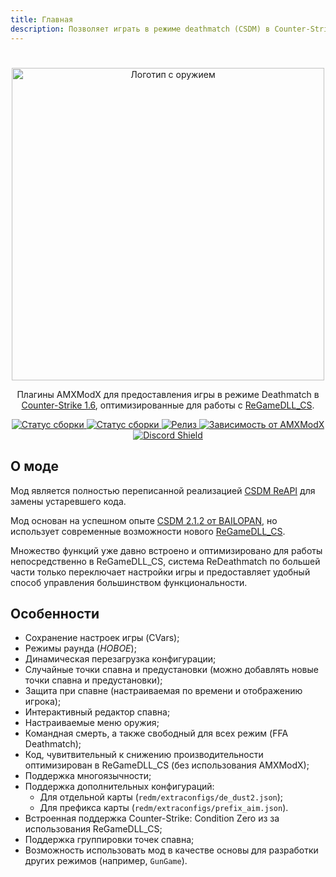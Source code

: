 ```yaml
---
title: Главная
description: Позволяет играть в режиме deathmatch (CSDM) в Counter-Strike 1.6 (с возможностью возрождения, выбором оружия, защитой при спавне и т. д.).
---
```


# 
<p align="center">
    <a href="https://github.com/wopox1337/ReDeathmatch">
        <img
            width="500px"
            alt="Логотип с оружием"
            src="https://user-images.githubusercontent.com/18553678/233882657-0ee4d8ea-2492-4af7-8db5-32430689c131.png"
        >
    </a>
</p>

<p align="center">
    Плагины AMXModX для предоставления игры в режиме Deathmatch в <a href="https://store.steampowered.com/app/10/CounterStrike/">Counter-Strike 1.6</a>, оптимизированные для работы с <a href="https://github.com/s1lentq/ReGameDLL_CS">ReGameDLL_CS</a>.
</p>

<p align="center">
    <a href="https://github.com/wopox1337/ReDeathmatch/releases/latest">
        <img
            src="https://img.shields.io/github/downloads/wopox1337/ReDeathmatch/total?label=Скачать@Последний%20релиз&style=flat-square&logo=github&logoColor=white"
            alt="Статус сборки"
        >
    </a>
    <a href="https://github.com/wopox1337/ReDeathmatch/actions">
        <img
            src="https://img.shields.io/github/actions/workflow/status/wopox1337/ReDeathmatch/CI.yml?branch=master&style=flat-square&logo=github&logoColor=white"
            alt="Статус сборки"
        >
    </a>
    <a href="https://github.com/wopox1337/ReDeathmatch/releases">
        <img
            src="https://img.shields.io/github/v/release/wopox1337/ReDeathmatch?include_prereleases&style=flat-square&logo=github&logoColor=white"
            alt="Релиз"
        >
    </a>
    <a href="https://www.amxmodx.org/downloads-new.php">
        <img
            src="https://img.shields.io/badge/AMXModX-1.9 | 1.10-blue?style=flat-square"
            alt="Зависимость от AMXModX"
        ></a>
    <a href="https://discord.gg/fC2AasCPfh">
        <img src="https://img.shields.io/discord/1099870919138213890?style=flat-square&logo=discord&label=Discord%20&labelColor=%237289DA" alt="Discord Shield"
        ></a>
</p>

## О моде
Мод является полностью переписанной реализацией [CSDM ReAPI](https://github.com/wopox1337/CSDM-ReAPI) для замены устаревшего кода.

Мод основан на успешном опыте [CSDM 2.1.2 от BAILOPAN](https://www.bailopan.net/csdm), но использует современные возможности нового [ReGameDLL_CS](https://github.com/s1lentq/ReGameDLL_CS).

Множество функций уже давно встроено и оптимизировано для работы непосредственно в ReGameDLL_CS, система ReDeathmatch по большей части только переключает настройки игры и предоставляет удобный способ управления большинством функциональности.

## Особенности
- Сохранение настроек игры (CVars);
- Режимы раунда (*НОВОЕ*);
- Динамическая перезагрузка конфигурации;
- Случайные точки спавна и предустановки (можно добавлять новые точки спавна и предустановки);
- Защита при спавне (настраиваемая по времени и отображению игрока);
- Интерактивный редактор спавна;
- Настраиваемые меню оружия;
- Командная смерть, а также свободный для всех режим (FFA Deathmatch);
- Код, чувитвительный к снижению производительности оптимизирован в ReGameDLL_CS (без использования AMXModX);
- Поддержка многоязычности;
- Поддержка дополнительных конфигураций:
    - Для отдельной карты (`redm/extraconfigs/de_dust2.json`);
    - Для префикса карты (`redm/extraconfigs/prefix_aim.json`).
- Встроенная поддержка Counter-Strike: Condition Zero из за использования ReGameDLL_CS;
- Поддержка группировки точек спавна;
- Возможность использовать мод в качестве основы для разработки других режимов (например, `GunGame`).
